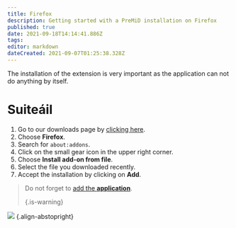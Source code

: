 ```yaml
---
title: Firefox
description: Getting started with a PreMiD installation on Firefox
published: true
date: 2021-09-18T14:14:41.886Z
tags:
editor: markdown
dateCreated: 2021-09-07T01:25:38.328Z
---
```


The installation of the extension is very important as the application can not do anything by itself.

# Suiteáil
1. Go to our downloads page by [clicking here](https://premid.app/downloads).
2. Choose **Firefox**.
3. Search for `about:addons`.
4. Click on the small gear icon in the upper right corner.
5. Choose **Install add-on from file**.
6. Select the file you downloaded recently.
7. Accept the installation by clicking on **Add**.

> Do not forget to [add the **application**](/install). 
> 
> {.is-warning}

![](https://img.icons8.com/color/2x/firefox.png) {.align-abstopright}